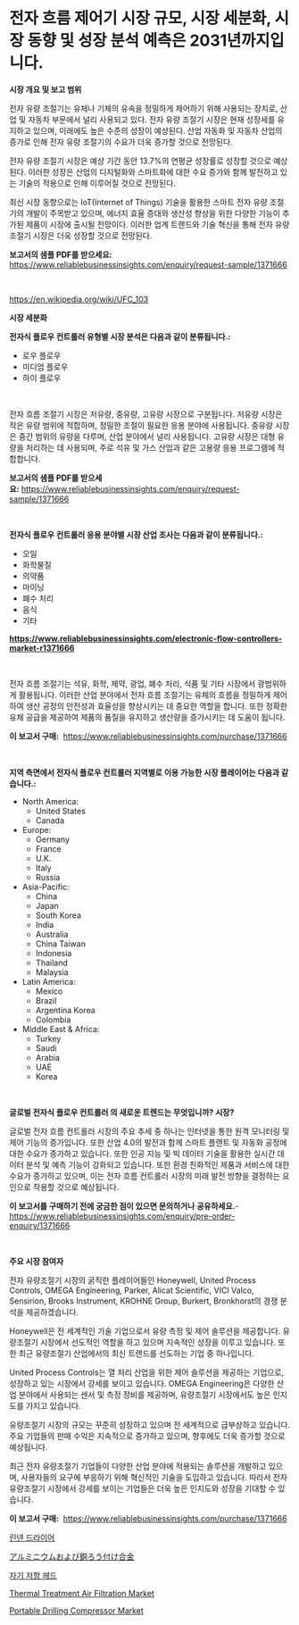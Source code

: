 <p><h1>전자 흐름 제어기 시장 규모, 시장 세분화, 시장 동향 및 성장 분석 예측은 2031년까지입니다.</h1></p><p><strong>시장 개요 및 보고 범위</strong></p>
<p><p>전자 유량 조절기는 유체나 기체의 유속을 정밀하게 제어하기 위해 사용되는 장치로, 산업 및 자동차 부문에서 널리 사용되고 있다. 전자 유량 조절기 시장은 현재 성장세를 유지하고 있으며, 미래에도 높은 수준의 성장이 예상된다. 산업 자동화 및 자동차 산업의 증가로 인해 전자 유량 조절기의 수요가 더욱 증가할 것으로 전망된다. </p><p>전자 유량 조절기 시장은 예상 기간 동안 13.7%의 연평균 성장률로 성장할 것으로 예상된다. 이러한 성장은 산업의 디지털화와 스마트화에 대한 수요 증가와 함께 발전하고 있는 기술의 적용으로 인해 이루어질 것으로 전망된다. </p><p>최신 시장 동향으로는 IoT(Internet of Things) 기술을 활용한 스마트 전자 유량 조절기의 개발이 주목받고 있으며, 에너지 효율 증대와 생산성 향상을 위한 다양한 기능이 추가된 제품이 시장에 출시될 전망이다. 이러한 업계 트렌드와 기술 혁신을 통해 전자 유량 조절기 시장은 더욱 성장할 것으로 전망된다.</p></p>
<p><strong>보고서의 샘플 PDF를 받으세요:</strong> <a href="https://www.reliablebusinessinsights.com/enquiry/request-sample/1371666">https://www.reliablebusinessinsights.com/enquiry/request-sample/1371666</a></p>
<p>&nbsp;</p>
<p><a href="https://en.wikipedia.org/wiki/UFC_103">https://en.wikipedia.org/wiki/UFC_103</a></p>
<p><strong>시장 세분화</strong></p>
<p><strong>전자식 플로우 컨트롤러 유형별 시장 분석은 다음과 같이 분류됩니다.:</strong></p>
<p><ul><li>로우 플로우</li><li>미디엄 플로우</li><li>하이 플로우</li></ul></p>
<p>&nbsp;</p>
<p><p>전자 흐름 조절기 시장은 저유량, 중유량, 고유량 시장으로 구분됩니다. 저유량 시장은 작은 유량 범위에 적합하며, 정밀한 조절이 필요한 응용 분야에 사용됩니다. 중유량 시장은 중간 범위의 유량을 다루며, 산업 분야에서 널리 사용됩니다. 고유량 시장은 대형 유량을 처리하는 데 사용되며, 주로 석유 및 가스 산업과 같은 고용량 응용 프로그램에 적합합니다.</p></p>
<p><strong>보고서의 샘플 PDF를 받으세요:</strong>&nbsp;<a href="https://www.reliablebusinessinsights.com/enquiry/request-sample/1371666">https://www.reliablebusinessinsights.com/enquiry/request-sample/1371666</a></p>
<p>&nbsp;</p>
<p><strong> 전자식 플로우 컨트롤러 응용 분야별 시장 산업 조사는 다음과 같이 분류됩니다.:</strong></p>
<p><ul><li>오일</li><li>화학물질</li><li>의약품</li><li>마이닝</li><li>폐수 처리</li><li>음식</li><li>기타</li></ul></p>
<p><strong><a href="https://www.reliablebusinessinsights.com/electronic-flow-controllers-market-r1371666">https://www.reliablebusinessinsights.com/electronic-flow-controllers-market-r1371666</a></strong></p>
<p>&nbsp;</p>
<p><p>전자 흐름 조절기는 석유, 화학, 제약, 광업, 폐수 처리, 식품 및 기타 시장에서 광범위하게 활용됩니다. 이러한 산업 분야에서 전자 흐름 조절기는 유체의 흐름을 정밀하게 제어하여 생산 공정의 안전성과 효율성을 향상시키는 데 중요한 역할을 합니다. 또한 정확한 유체 공급을 제공하여 제품의 품질을 유지하고 생산량을 증가시키는 데 도움이 됩니다.</p></p>
<p><strong>이 보고서 구매:</strong>&nbsp; <a href="https://www.reliablebusinessinsights.com/purchase/1371666">https://www.reliablebusinessinsights.com/purchase/1371666</a></p>
<p>&nbsp;</p>
<p><strong>지역 측면에서 전자식 플로우 컨트롤러 지역별로 이용 가능한 시장 플레이어는 다음과 같습니다.:</strong></p>
<p><ul>
    <li>
        North America:
        <ul>
            <li>United States</li>
            <li>Canada</li>
        </ul>
    </li>
    <li>
        Europe:
        <ul>
            <li>Germany</li>
            <li>France</li>
            <li>U.K.</li>
            <li>Italy</li>
            <li>Russia</li>
        </ul>
    </li>
    <li>
        Asia-Pacific:
        <ul>
            <li>China</li>
            <li>Japan</li>
            <li>South Korea</li>
            <li>India</li>
            <li>Australia</li>
            <li>China Taiwan</li>
            <li>Indonesia</li>
            <li>Thailand</li>
            <li>Malaysia</li>
        </ul>
    </li>
    <li>
        Latin America:
        <ul>
            <li>Mexico</li>
            <li>Brazil</li>
            <li>Argentina Korea</li>
            <li>Colombia</li>
        </ul>
    </li>
    <li>
        Middle East & Africa:
        <ul>
            <li>Turkey</li>
            <li>Saudi</li>
            <li>Arabia</li>
            <li>UAE</li>
            <li>Korea</li>
        </ul>
    </li>
    </ul></p>
<p>&nbsp;</p>
<p><strong>글로벌 전자식 플로우 컨트롤러 의 새로운 트렌드는 무엇입니까? 시장?</strong></p>
<p><p>글로벌 전자 흐름 컨트롤러 시장의 주요 추세 중 하나는 인터넷을 통한 원격 모니터링 및 제어 기능의 증가입니다. 또한 산업 4.0의 발전과 함께 스마트 플랜트 및 자동화 공정에 대한 수요가 증가하고 있습니다. 또한 인공 지능 및 빅 데이터 기술을 활용한 실시간 데이터 분석 및 예측 기능이 강화되고 있습니다. 또한 환경 친화적인 제품과 서비스에 대한 수요가 증가하고 있으며, 이는 전자 흐름 컨트롤러 시장의 미래 발전 방향을 결정하는 요인으로 작용할 것으로 예상됩니다.</p></p>
<p><strong>이 보고서를 구매하기 전에 궁금한 점이 있으면 문의하거나 공유하세요.</strong>- <a href="https://www.reliablebusinessinsights.com/enquiry/pre-order-enquiry/1371666">https://www.reliablebusinessinsights.com/enquiry/pre-order-enquiry/1371666</a></p>
<p>&nbsp;</p>
<p><strong>주요 시장 참여자</strong></p>
<p><p>전자 유량조절기 시장의 굵직한 플레이어들인 Honeywell, United Process Controls, OMEGA Engineering, Parker, Alicat Scientific, VICI Valco, Sensirion, Brooks Instrument, KROHNE Group, Burkert, Bronkhorst의 경쟁 분석을 제공하겠습니다.</p><p>Honeywell은 전 세계적인 기술 기업으로서 유량 측정 및 제어 솔루션을 제공합니다. 유량조절기 시장에서 선도적인 역할을 하고 있으며 지속적인 성장을 이루고 있습니다. 또한 최근 유량조절기 산업에서의 최신 트렌드를 선도하는 기업 중 하나입니다.</p><p>United Process Controls는 열 처리 산업을 위한 제어 솔루션을 제공하는 기업으로, 성장하고 있는 시장에서 강세를 보이고 있습니다. OMEGA Engineering은 다양한 산업 분야에서 사용되는 센서 및 측정 장비를 제공하며, 유량조절기 시장에서도 높은 인지도를 가지고 있습니다.</p><p>유량조절기 시장의 규모는 꾸준히 성장하고 있으며 전 세계적으로 급부상하고 있습니다. 주요 기업들의 판매 수익은 지속적으로 증가하고 있으며, 향후에도 더욱 증가할 것으로 예상됩니다.</p><p>최근 전자 유량조절기 기업들이 다양한 산업 분야에 적용되는 솔루션을 개발하고 있으며, 사용자들의 요구에 부응하기 위해 혁신적인 기술을 도입하고 있습니다. 따라서 전자 유량조절기 시장에서 강세를 보이는 기업들은 더욱 높은 인지도와 성장을 기대할 수 있습니다.</p></p>
<p><strong>이 보고서 구매:</strong>&nbsp;&nbsp;<a href="https://www.reliablebusinessinsights.com/purchase/1371666">https://www.reliablebusinessinsights.com/purchase/1371666</a></p>
<p><p><a href="https://medium.com/@cierrahayes645/%EB%A6%B0%EB%84%A8-%EA%B1%B4%EC%A1%B0%EA%B8%B0-%EC%8B%9C%EC%9E%A5-%EC%97%AD%ED%95%99-%ED%83%90%EA%B5%AC-%EA%B8%80%EB%A1%9C%EB%B2%8C-%ED%8A%B8%EB%A0%8C%EB%93%9C-%EB%B0%8F-%EB%AF%B8%EB%9E%98-%EC%84%B1%EC%9E%A5-%EC%A0%84%EB%A7%9D-2024-2031-%EC%9D%80-145-%ED%8E%98%EC%9D%B4%EC%A7%80%EC%97%90-%EA%B1%B8%EC%B3%90-%EB%8B%A4%EB%A3%B9%EB%8B%88%EB%8B%A4-6b16474b52ab">린넨 드라이어</a></p><p><a href="https://medium.com/@jacksonwiza1924/%E3%82%A2%E3%83%AB%E3%83%9F%E3%83%8B%E3%82%A6%E3%83%A0%E3%81%A8%E9%8A%85%E3%81%AE%E3%81%AF%E3%82%93%E3%81%A0%E5%90%88%E9%87%91%E5%B8%82%E5%A0%B4%E8%AA%BF%E6%9F%BB%E3%83%AC%E3%83%9D%E3%83%BC%E3%83%88-%E3%81%9D%E3%81%AE%E6%AD%B4%E5%8F%B2%E3%81%A82031%E5%B9%B4%E3%81%BE%E3%81%A7%E3%81%AE%E4%BA%88%E6%B8%AC-dd2f946f9b66">アルミニウムおよび銅ろう付け合金</a></p><p><a href="https://medium.com/@emmettsaynford43546/%EC%A7%80%EC%97%AD-%EC%A0%9C%ED%92%88-%EB%B0%8F-%EC%B5%9C%EC%A2%85-%EC%82%AC%EC%9A%A9%EC%97%90-%EB%94%B0%EB%A5%B8-%EA%B8%80%EB%A1%9C%EB%B2%8C-%EC%9E%90%EA%B8%B0%EA%B0%90%EC%9D%91-%ED%97%A4%EB%93%9C-%EC%8B%9C%EC%9E%A5-%ED%98%84%ED%99%A9-2024-2031-%EB%B0%8F-%EC%98%88%EC%B8%A1-b2deca183c39">자기 저항 헤드</a></p><p><a href="https://issuu.com/reportprime-2/docs/thermal-treatment-air-filtration-market-size-2030.">Thermal Treatment Air Filtration Market</a></p><p><a href="https://issuu.com/reportprime-2/docs/portable-drilling-compressor-market-size-2030.pptx">Portable Drilling Compressor Market</a></p></p>